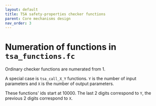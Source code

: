```yaml
---
layout: default
title: TSA safety-properties checker functions 
parent: Core mechanisms design
nav_order: 3
---
```


# Numeration of functions in `tsa_functions.fc`

Ordinary checker functions are numerated from 1.

A special case is `tsa_call_X_Y` functions. `Y` is the number of input parameters and `X` is the number of output parameters.

These functions' ids start at 10000. The last 2 digits correspond to `Y`, the previous 2 digits correspond to `X`.
